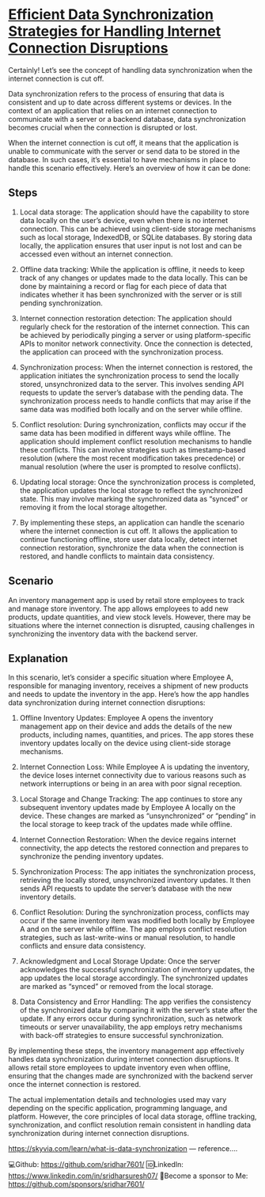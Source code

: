 # [Efficient Data Synchronization Strategies for Handling Internet Connection Disruptions](https://medium.com/@sridhar_suresh/efficient-data-synchronization-strategies-for-handling-internet-connection-disruptions-31dd7b977672i)
Certainly! Let’s see the concept of handling data synchronization when the internet connection is cut off.

Data synchronization refers to the process of ensuring that data is consistent and up to date across different systems or devices. In the context of an application that relies on an internet connection to communicate with a server or a backend database, data synchronization becomes crucial when the connection is disrupted or lost.

When the internet connection is cut off, it means that the application is unable to communicate with the server or send data to be stored in the database. In such cases, it’s essential to have mechanisms in place to handle this scenario effectively. Here’s an overview of how it can be done:

## Steps
1. Local data storage: The application should have the capability to store data locally on the user’s device, even when there is no internet connection. This can be achieved using client-side storage mechanisms such as local storage, IndexedDB, or SQLite databases. By storing data locally, the application ensures that user input is not lost and can be accessed even without an internet connection.

2. Offline data tracking: While the application is offline, it needs to keep track of any changes or updates made to the data locally. This can be done by maintaining a record or flag for each piece of data that indicates whether it has been synchronized with the server or is still pending synchronization.

3. Internet connection restoration detection: The application should regularly check for the restoration of the internet connection. This can be achieved by periodically pinging a server or using platform-specific APIs to monitor network connectivity. Once the connection is detected, the application can proceed with the synchronization process.

4. Synchronization process: When the internet connection is restored, the application initiates the synchronization process to send the locally stored, unsynchronized data to the server. This involves sending API requests to update the server’s database with the pending data. The synchronization process needs to handle conflicts that may arise if the same data was modified both locally and on the server while offline.

5. Conflict resolution: During synchronization, conflicts may occur if the same data has been modified in different ways while offline. The application should implement conflict resolution mechanisms to handle these conflicts. This can involve strategies such as timestamp-based resolution (where the most recent modification takes precedence) or manual resolution (where the user is prompted to resolve conflicts).

6. Updating local storage: Once the synchronization process is completed, the application updates the local storage to reflect the synchronized state. This may involve marking the synchronized data as “synced” or removing it from the local storage altogether.

7. By implementing these steps, an application can handle the scenario where the internet connection is cut off. It allows the application to continue functioning offline, store user data locally, detect internet connection restoration, synchronize the data when the connection is restored, and handle conflicts to maintain data consistency.

## Scenario
An inventory management app is used by retail store employees to track and manage store inventory. The app allows employees to add new products, update quantities, and view stock levels. However, there may be situations where the internet connection is disrupted, causing challenges in synchronizing the inventory data with the backend server.

## Explanation
In this scenario, let’s consider a specific situation where Employee A, responsible for managing inventory, receives a shipment of new products and needs to update the inventory in the app. Here’s how the app handles data synchronization during internet connection disruptions:

1. Offline Inventory Updates: Employee A opens the inventory management app on their device and adds the details of the new products, including names, quantities, and prices. The app stores these inventory updates locally on the device using client-side storage mechanisms.

2. Internet Connection Loss: While Employee A is updating the inventory, the device loses internet connectivity due to various reasons such as network interruptions or being in an area with poor signal reception.

3. Local Storage and Change Tracking: The app continues to store any subsequent inventory updates made by Employee A locally on the device. These changes are marked as “unsynchronized” or “pending” in the local storage to keep track of the updates made while offline.

4. Internet Connection Restoration: When the device regains internet connectivity, the app detects the restored connection and prepares to synchronize the pending inventory updates.

5. Synchronization Process: The app initiates the synchronization process, retrieving the locally stored, unsynchronized inventory updates. It then sends API requests to update the server’s database with the new inventory details.

6. Conflict Resolution: During the synchronization process, conflicts may occur if the same inventory item was modified both locally by Employee A and on the server while offline. The app employs conflict resolution strategies, such as last-write-wins or manual resolution, to handle conflicts and ensure data consistency.

7. Acknowledgment and Local Storage Update: Once the server acknowledges the successful synchronization of inventory updates, the app updates the local storage accordingly. The synchronized updates are marked as “synced” or removed from the local storage.

8. Data Consistency and Error Handling: The app verifies the consistency of the synchronized data by comparing it with the server’s state after the update. If any errors occur during synchronization, such as network timeouts or server unavailability, the app employs retry mechanisms with back-off strategies to ensure successful synchronization.

By implementing these steps, the inventory management app effectively handles data synchronization during internet connection disruptions. It allows retail store employees to update inventory even when offline, ensuring that the changes made are synchronized with the backend server once the internet connection is restored.

The actual implementation details and technologies used may vary depending on the specific application, programming language, and platform. However, the core principles of local data storage, offline tracking, synchronization, and conflict resolution remain consistent in handling data synchronization during internet connection disruptions.

https://skyvia.com/learn/what-is-data-synchronization — reference….

💻Github: https://github.com/sridhar7601/
🆔LinkedIn: https://www.linkedin.com/in/sridharsuresh07/
🚀Become a sponsor to Me: https://github.com/sponsors/sridhar7601/
